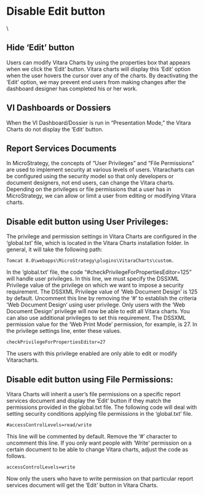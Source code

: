 # Disable Edit button

\


## Hide ‘Edit’ button <a href="#hide-edit-button" id="hide-edit-button"></a>

Users can modify Vitara Charts by using the properties box that appears when we click the ‘Edit’ button. Vitara charts will display this ‘Edit’ option when the user hovers the cursor over any of the charts. By deactivating the ‘Edit’ option, we may prevent end users from making changes after the dashboard designer has completed his or her work.

## VI Dashboards or Dossiers <a href="#vi-dashboards-or-dossiers" id="vi-dashboards-or-dossiers"></a>

When the VI Dashboard/Dossier is run in “Presentation Mode,” the Vitara Charts do not display the ‘Edit’ button.

## Report Services Documents <a href="#report-services-documents" id="report-services-documents"></a>

In MicroStrategy, the concepts of “User Privileges” and “File Permissions” are used to implement security at various levels of users. Vitaracharts can be configured using the security model so that only developers or document designers, not end users, can change the Vitara charts. Depending on the privileges or file permissions that a user has in MicroStrategy, we can allow or limit a user from editing or modifying Vitara charts.

## **Disable edit button using User Privileges:**

The privilege and permission settings in Vitara Charts are configured in the ‘global.txt’ file, which is located in the Vitara Charts installation folder. In general, it will take the following path:

```
Tomcat 8.0\webapps\MicroStrategy\plugins\VitaraCharts\custom.
```

In the ‘global.txt’ file, the code “#checkPrivilegeForPropertiesEditor=125” will handle user privileges. In this line, we must specify the DSSXML Privilege value of the privilege on which we want to impose a security requirement. The DSSXML Privilege value of ‘Web Document Design’ is 125 by default. Uncomment this line by removing the ‘#’ to establish the criteria ‘Web Document Design’ using user privilege. Only users with the ‘Web Document Design’ privilege will now be able to edit all Vitara charts. You can also use additional privileges to set this requirement. The DSSXML permission value for the ‘Web Print Mode’ permission, for example, is 27. In the privilege settings line, enter these values.

```
checkPrivilegeForPropertiesEditor=27 
```

The users with this privilege enabled are only able to edit or modify Vitaracharts.

## **Disable edit button using File Permissions:**

Vitara Charts will inherit a user’s file permissions on a specific report services document and display the ‘Edit’ button if they match the permissions provided in the global.txt file. The following code will deal with setting security conditions applying file permissions in the ‘global.txt’ file.

```
#accessControlLevels=read/write
```

This line will be commented by default. Remove the ‘#’ character to uncomment this line. If you only want people with ‘Write’ permission on a certain document to be able to change Vitara charts, adjust the code as follows.

```
accessControlLevels=write
```

Now only the users who have to write permission on that particular report services document will get the ‘Edit’ button in Vitara Charts.
